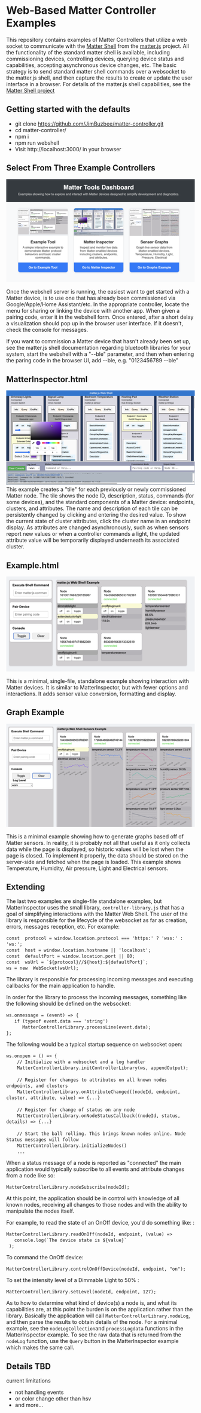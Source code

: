 ﻿# Web-Based Matter Controller Examples

This repository contains examples of Matter Controllers that utilize a web socket to communicate with the [Matter Shell](https://github.com/project-chip/matter.js/tree/main/packages/nodejs-shell) from the [matter.js](https://github.com/project-chip/matter.js) project. All the functionality of the standard matter shell is available, including commissioning devices, controlling devices,  querying device status and capabilities, accepting asynchronous device changes, etc.  The basic strategy is to send standard matter shell commands over a websocket to the matter.js shell, and then capture the results to create or update the user interface in a browser. For details of the matter.js shell capabilities, see the  [Matter Shell project](https://github.com/project-chip/matter.js/tree/main/packages/nodejs-shell) 


## Getting started with the defaults

 - git clone https://github.com/JimBuzbee/matter-controller.git
 - cd matter-controller/
 - npm i
 - npm run webshell
 - Visit http://localhost:3000/ in your browser
 

## Select From Three Example Controllers

 
![image of example selection page](https://raw.githubusercontent.com/JimBuzbee/matter-controller/main/public/index.png)


Once the webshell server is running, the easiest want to get started with a Matter device, is to use one that has already been commissioned via Google/Apple/Home Assistant/etc. In the appropriate controller, locate the menu for sharing or linking the device with another app. When given a pairing code, enter it in the webshell form.  Once entered, after a short delay a visualization should pop up in the browser user interface. If it doesn't, check the console for messages.

If you want to commission a Matter device that hasn't already been set up, see the matter.js shell documentation regarding bluetooth libraries for your system, start the webshell with a "--ble" parameter,  and then when entering the paring code in the browser UI, add --ble, e.g. "0123456789  --ble"
 
## MatterInspector.html
![image of Matter Inspector example](https://raw.githubusercontent.com/JimBuzbee/matter-controller/main/public/MatterExplorer.png)
This example creates a "tile" for each previously or newly commissioned Matter node. The tile shows the node ID, description, status, commands (for some devices),  and the standard components of a Matter device: endpoints,  clusters, and attributes. The name and description of each tile can be persistently changed by clicking and entering the desired value. To show the current state of cluster attributes, click the cluster name in an endpoint display.  As attributes are changed asynchronously, such as when sensors report new values or when a controller commands a light, the updated attribute value will be temporarily displayed underneath its associated cluster.

## Example.html

![image of example page](https://raw.githubusercontent.com/JimBuzbee/matter-controller/main/public/example.png)

This is a minimal, single-file, standalone example showing interaction with Matter devices.  It is similar to MatterInspector, but with fewer options and interactions. It adds sensor value conversion, formatting and display.

## Graph Example

![image of graphs example](https://raw.githubusercontent.com/JimBuzbee/matter-controller/main/public/graphexample.png)

This is a minimal example showing how to generate graphs based off of Matter sensors. In reality, it is probably not all that useful as it only collects data while the page is displayed, so historic values will be lost when the page is closed.  To implement it properly, the data should be stored on the server-side and fetched when the page is loaded. This example shows Temperature, Humidity, Air pressure, Light and Electrical sensors.

## Extending

The last two examples are single-file standalone examples, but MatterInspector uses the small library, `controller-library.js` that has a goal of simplifying interactions with the Matter Web Shell. The user of the library is responsible for the lifecycle of the websocket as far as creation, errors, messages reception, etc. For example:

    const  protocol = window.location.protocol === 'https:' ? 'wss:' : 'ws:';
    const  host = window.location.hostname || 'localhost'; 
    const  defaultPort = window.location.port || 80;
    const  wsUrl = `${protocol}//${host}:${defaultPort}`;
    ws = new  WebSocket(wsUrl);

The library is responsible for processing incoming messages and executing callbacks for the main application to handle. 

In order for the library to process the incoming messages, something like the following should be defined on the websocket: 

    ws.onmessage = (event) => {
       if (typeof event.data === 'string') 
          MatterControllerLibrary.processLine(event.data);
    };


The following would be a typical startup sequence on websocket open:

    ws.onopen = () => {
	    // Initialize with a websocket and a log handler 
	    MatterControllerLibrary.initControllerLibrary(ws, appendOutput);
	    
	    // Register for changes to attributes on all known nodes endpoints, and clusters
	    MatterControllerLibrary.onAttributeChanged((nodeId, endpoint, cluster, attribute, value) => {...}
	    
	    // Register for change of status on any node 
	    MatterControllerLibrary.onNodeStatusCallback((nodeId, status, details) => {...}
	    
	    // Start the ball rolling. This brings known nodes online. Node Status messages will follow
	    MatterControllerLibrary.initializeNodes()
	    ...

When a status message of a node is reported as "connected" the main application would typically subscribe to all events and attribute changes from a node like so:

    MatterControllerLibrary.nodeSubscribe(nodeId);

At this point, the application should be in control with knowledge of all known nodes,  receiving all changes to those nodes and with the ability to manipulate the nodes itself.

For example, to read the state of an OnOff device, you'd do something like: :

    MatterControllerLibrary.readOnOff(nodeId, endpoint, (value) => 
       console.log(`The device state is ${value}`
     );
To command the OnOff device: 

    MatterControllerLibrary.controlOnOffDevice(nodeId, endpoint, "on");

To set the intensity level of a Dimmable Light to 50% : 

    MatterControllerLibrary.setLevel(nodeId, endpoint, 127);

As to how to determine what kind of device(s) a node is, and what its capabilities are, at this point the burden is on the application rather than the library. Basically the application will call `MatterControllerLibrary.nodeLog`, and then parse the results to obtain details of the node. For a minimal example, see the `nodeLogCollection`and `processLogdata` functions in the MatterInspector example. To see the raw data that is returned from the `nodeLog` function, use the `Query` button in the MatterInspector example which makes the same call.

 ## Details TBD

current limitations
 - not handling events 
 - or color change other than hsv 
 - and more...




